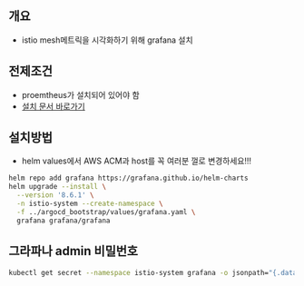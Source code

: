 ## 개요
* istio mesh메트릭을 시각화하기 위해 grafana 설치

## 전제조건
* proemtheus가 설치되어 있어야 함
* [설치 문서 바로가기](./prometheus.md)

## 설치방법
* helm values에서 AWS ACM과 host를 꼭 여러분 껄로 변경하세요!!!

```sh
helm repo add grafana https://grafana.github.io/helm-charts
helm upgrade --install \
  --version '8.6.1' \
  -n istio-system --create-namespace \
  -f ../argocd_bootstrap/values/grafana.yaml \
  grafana grafana/grafana
```

## 그라파나 admin 비밀번호

```sh
kubectl get secret --namespace istio-system grafana -o jsonpath="{.data.admin-password}" | base64 --decode ; echo
```
